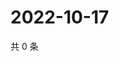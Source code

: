 # 2022-10-17

共 0 条

<!-- BEGIN WEIBO -->
<!-- 最后更新时间 Mon Oct 17 2022 06:18:54 GMT+0800 (China Standard Time) -->

<!-- END WEIBO -->
